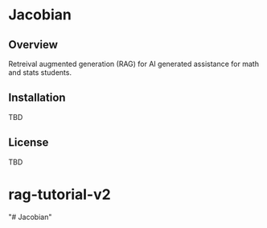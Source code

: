 # Jacobian

## Overview
Retreival augmented generation (RAG) for AI generated assistance for math and stats students.

## Installation
TBD

## License
TBD

# rag-tutorial-v2
"# Jacobian" 
